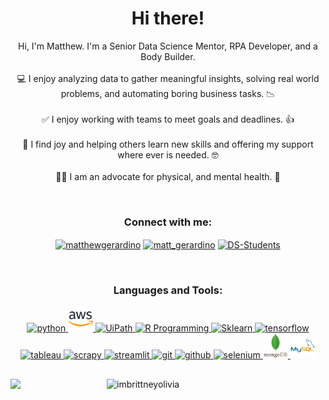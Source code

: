 

<h1 align="center">Hi there!</h1>
<p align="center">
   Hi, I'm Matthew. I'm a Senior Data Science Mentor, RPA Developer, and a Body Builder.</br></br>
   💻 I enjoy analyzing data to gather meaningful insights, solving real world problems, and automating boring business tasks. 📉 </br></br>
   ✅ I enjoy working with teams to meet goals and deadlines. 👍</br></br>
   📝 I find joy and helping others learn new skills and offering my support where ever is needed. 🤓 </br></br>
   🏋️‍♂️ I am an advocate for physical, and mental health. 💪</br>
</p>


</br>
<h3 align="center">Connect with me:</h3>
<p align="center">
<a href="https://www.linkedin.com/in/matthew-gerardino/" target="blank"><img align="center" src="https://raw.githubusercontent.com/rahuldkjain/github-profile-readme-generator/master/src/images/icons/Social/linked-in-alt.svg" alt="matthewgerardino" height="30" width="40" /></a>
<a href="https://instagram.com/matt_gerardino" target="blank"><img align="center" src="https://raw.githubusercontent.com/rahuldkjain/github-profile-readme-generator/master/src/images/icons/Social/instagram.svg" alt="matt_gerardino" height="30" width="40" /></a>
<a href="https://pypi.org/project/DS-Students/" target="blank"><img align="center" src="https://pypi.org/static/images/logo-small.95de8436.svg" alt="DS-Students" height="30" width="40" /></a>
</p>
</br>
</hr>

<h3 align="center">Languages and Tools:</h3>
<p align="center"> <a href="https://www.python.org/" target="_blank" rel="noreferrer"> <img src="https://raw.githubusercontent.com/rahuldkjain/github-profile-readme-generator/master/src/images/icons/ProgrammingLanguages/python.svg" alt="python" width="40" height="40"/> </a> <a href="https://aws.amazon.com" target="_blank" rel="noreferrer"> <img src="https://raw.githubusercontent.com/devicons/devicon/master/icons/amazonwebservices/amazonwebservices-original-wordmark.svg" alt="aws" width="40" height="40"/> </a> <a href="https://www.uipath.com/" target="_blank" rel="noreferrer"> <img src="https://raw.githubusercontent.com/NandarTheint/nandartheint.github.io/535e02dde7bb5b5bf86d055b0cb3c0a6becf0fd0/images/uipath.svg" alt="UiPath" width="40" height="40"/> </a> <a href="https://www.r-project.org/" target="_blank" rel="noreferrer"> <img src="https://www.r-project.org/Rlogo.png" alt="R Programming" width="40" height="40"/> </a> <a href="https://scikit-learn.org/stable/" target="_blank" rel="noreferrer"> <img src="https://raw.githubusercontent.com/scikit-learn/scikit-learn/main/doc/logos/scikit-learn-logo.png" alt="Sklearn" width="40" height="40"/> </a> <a href="https://www.tensorflow.org/?gclid=Cj0KCQjwvZCZBhCiARIsAPXbajs3Wx52UMdMB_vplFkw4p_9IqQ0OlW1vgMA3stibWrxrnzhr7biAUMaAp03EALw_wcB" target="_blank" rel="noreferrer"> <img src="https://avatars.githubusercontent.com/u/15658638?s=200&v=4" alt="tensorflow" width="40" height="40"/> </a> <a href="https://www.tableau.com/" target="_blank" rel="tableau"> <img src="https://cdn.worldvectorlogo.com/logos/tableau-logo-1.svg" alt="tableau" width="40" height="40"/> </a> <a href="https://scrapy.org/" target="_blank" rel="noreferrer"> <img src="https://miro.medium.com/max/1200/1*YJNS0JVl7RsVDTmORGZ6xA.png" alt="scrapy" width="40" height="40"/> </a> <a href="https://streamlit.io/" target="_blank" rel="noreferrer"> <img src="https://avatars.githubusercontent.com/u/45109972?s=200&v=4" alt="streamlit" width="40" height="40"/> </a> <a href="https://git-scm.com/" target="_blank" rel="noreferrer"> <img src="https://www.vectorlogo.zone/logos/git-scm/git-scm-icon.svg" alt="git" width="40" height="40"/> </a> <a href="https://github.com/" target="_blank" rel="noreferrer"> <img src="https://upload.wikimedia.org/wikipedia/commons/thumb/9/91/Octicons-mark-github.svg/600px-Octicons-mark-github.svg.png?20180806170715" alt="github" width="40" height="40"/> </a> <a href="https://www.selenium.dev/" target="_blank" rel="noreferrer"> <img src="https://selenium-python.readthedocs.io/_static/logo.png" alt="selenium" width="40" height="40"/> </a> <a href="https://www.mongodb.com/" target="_blank" rel="noreferrer"> <img src="https://raw.githubusercontent.com/devicons/devicon/master/icons/mongodb/mongodb-original-wordmark.svg" alt="mongodb" width="40" height="40"/> </a> <a href="https://www.mysql.com/" target="_blank" rel="noreferrer"> <img src="https://raw.githubusercontent.com/devicons/devicon/master/icons/mysql/mysql-original-wordmark.svg" alt="mysql" width="40" height="40"/> </a>  </p>

##
<p><img align="right" width="350px" src="https://github-readme-stats.vercel.app/api/top-langs?username=GeeDino11&show_icons=true&locale=en&layout=compact" alt="imbrittneyolivia" /></p>

<img align="centre" src="https://github-readme-stats-eight-theta.vercel.app/api?username=GeeDino11&show_icons=true&hide_border=true&include_all_commits=true&count_private=true&bg_color=00000000&theme=tokyonight" height=180px/>



<!-- <p>&nbsp;<img align="left" width="350px" src="https://github-readme-stats.vercel.app/api?username=GeeDino11&show_icons=true&locale=en" alt="imbrittneyolivia" /></p> -->
